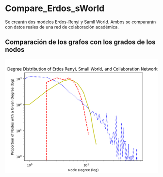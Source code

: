 # Compare_Erdos_sWorld
Se crearán dos modelos Erdos-Renyi y Samll World. Ambos se compararán con datos reales de una red de colaboración académica.

## Comparación de los grafos con los grados de los nodos
![alt text](https://github.com/dafne-coconi/Compare-Erdos-sWorld/blob/main/Erdos_Small_Collaboration.png?raw=true)
